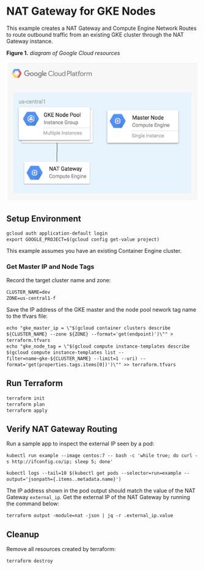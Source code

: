 # NAT Gateway for GKE Nodes

This example creates a NAT Gateway and Compute Engine Network Routes to route outbound traffic from an existing GKE cluster through the NAT Gateway instance.

**Figure 1.** *diagram of Google Cloud resources*

![architecture diagram](./diagram.png)

## Setup Environment

```
gcloud auth application-default login
export GOOGLE_PROJECT=$(gcloud config get-value project)
```

This example assumes you have an existing Container Engine cluster.

### Get Master IP and Node Tags

Record the target cluster name and zone:

```
CLUSTER_NAME=dev
ZONE=us-central1-f
```

Save the IP address of the GKE master and the node pool nework tag name to the tfvars file:

```
echo "gke_master_ip = \"$(gcloud container clusters describe ${CLUSTER_NAME} --zone ${ZONE} --format='get(endpoint)')\"" > terraform.tfvars
echo "gke_node_tag = \"$(gcloud compute instance-templates describe $(gcloud compute instance-templates list --filter=name~gke-${CLUSTER_NAME} --limit=1 --uri) --format='get(properties.tags.items[0])')\"" >> terraform.tfvars
```

## Run Terraform

```
terraform init
terraform plan
terraform apply
```

## Verify NAT Gateway Routing

Run a sample app to inspect the external IP seen by a pod:

```
kubectl run example --image centos:7 -- bash -c 'while true; do curl -s http://ifconfig.co/ip; sleep 5; done'
```

```
kubectl logs --tail=10 $(kubectl get pods --selector=run=example --output='jsonpath={.items..metadata.name}')
```

The IP address shown in the pod output should match the value of the NAT Gateway `external_ip`. Get the external IP of the NAT Gateway by running the command below:

```
terraform output -module=nat -json | jq -r .external_ip.value
```

## Cleanup

Remove all resources created by terraform:

```
terraform destroy
```